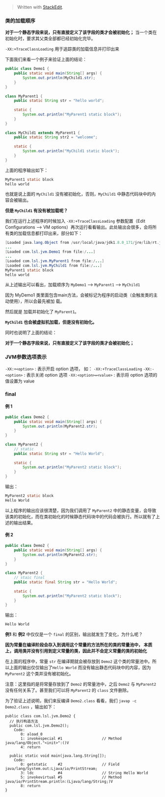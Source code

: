 


> Written with [StackEdit](https://stackedit.io/).


### 类的加载顺序
**对于一个静态字段来说，只有直接定义了该字段的类才会被初始化；**
当一个类在初始化时，要求其父类全部都已经初始化完毕。

`-XX:+TraceClassLoading` 用于追踪类的加载信息并打印出来

下面我们来看一个例子来验证上面的结论：
```java
public class Demo1 {  
    public static void main(String[] args) {  
        System.out.println(MyChild1.str);  
    }  
}  
  
class MyParent1 {  
    public static String str = "hello world";  
  
    static {  
        System.out.println("MyParent1 static block");  
    }  
}  
  
class MyChild1 extends MyParent1 {  
    public static String str2 = "welcome";  
  
    static {  
        System.out.println("MyChild1 static block");  
    }  
}
```

上面的程序输出如下：

```java
MyParent1 static block
hello world
```

也就是说上面的 `MyChild1` 没有被初始化，否则，`MyChild1` 中静态代码块中的内容会被输出。

**但是 `MyChild1` 有没有被加载呢？**

我们在运行上述程序的时候加入 `-XX:+TraceClassLoading` 参数配置（Edit Configurations --> VM options）再次运行看看输出。此处输出会很多，会将所有类的加载信息都打印出来，部分如下：

```java
[Loaded java.lang.Object from /usr/local/java/jdk1.8.0_171/jre/lib/rt.jar]
...
[Loaded com.lsl.jvm.Demo1 from file:/...]
...
[Loaded com.lsl.jvm.MyParent1 from file:/...]
[Loaded com.lsl.jvm.MyChild1 from file:/...]
MyParent1 static block
hello world
```

从上述输出可以看出，加载顺序为 `MyDemo1` --> `MyParent1` --> `MyChild1`

因为 MyDemo1 类里面包含main方法，会被标记为程序的启动类（会触发类的主动使用），所以会最先被加
载。

然后就是 加载并初始化了 `MyParent1`。

**`MyChild1` 也会被虚拟机加载，但是没有初始化。**

同时也说明了上面的结论：

**对于一个静态字段来说，只有直接定义了该字段的类才会被初始化；**

### JVM参数选项表示

`-XX:+<option>` : 表示开启 option 选项， 如： `-XX:+TraceClassLoading`
`-XX:-<option>` : 表示关闭 option 选项
`-XX:<option>=<value>` : 表示将 option 选项的值设置为 value



### final
#### 例 1
```java
public class Demo2 {  
    public static void main(String[] args) {  
        System.out.println(MyParent2.str);  
    }  
}  
  
class MyParent2 {  
	// static
    public static String str = "Hello World";  
  
    static {  
        System.out.println("MyParent2 static block");  
    }  
}
```
输出：

```java
MyParent2 static block
Hello World
```
以上程序的输出应该很清楚，因为我们调用了 `MyParent2` 中的静态变量，会导致该类的初始化，而在类初始化的时候静态代码块中的代码会被执行。所以就有了上述的输出结果。

#### 例 2
```java
public class Demo2 {  
    public static void main(String[] args) {  
        System.out.println(MyParent2.str);  
    }  
}  
  
class MyParent2 {  
	// staic final
    public static final String str = "Hello World";  
  
    static {  
        System.out.println("MyParent2 static block");  
    }  
}
```

输出：

```java
Hello World
```

**例1** 和 **例2** 中仅仅是一个 `final` 的区别，输出就发生了变化，为什么呢？


**因为常量在编译阶段会存入到调用这个常量的方法所在的类的常量池中，
本质上，调用类并没有引用到定义常量的类，因此并不会定义常量的类的初始化**

在上面的程序中，常量 `str` 在编译期就会被存放到 `Demo2` 这个类的常量池中。所以上面的输出仅仅输出了`Hello World` 而没有输出静态代码块中的内容，因为 `MyParent2` 这个类并没有被初始化。

注意：这里指的是将常量存放到了 `Demo2` 的常量池中，之后 `Demo2` 与 `MyParent2` 没有任何关系了。甚至我们可以将 `MyParent2` 的 `class` 文件删除。

为了验证上述说明，我们来反编译 `Demo2.class` 看看，我们 `javap -c Demo2.class` ，输出如下：

```shell
public class com.lsl.jvm.Demo2 {
  // 执行构造方法
  public com.lsl.jvm.Demo2();
    Code:
       0: aload_0
       1: invokespecial #1                  // Method java/lang/Object."<init>":()V
       4: return

  public static void main(java.lang.String[]);
    Code:
       0: getstatic     #2                  // Field java/lang/System.out:Ljava/io/PrintStream;
       3: ldc           #4                  // String Hello World
       5: invokevirtual #5                  // Method java/io/PrintStream.println:(Ljava/lang/String;)V
       8: return
}

```
<!--stackedit_data:
eyJoaXN0b3J5IjpbLTEwMjM2MDAwNDYsLTEwNDIyOTIxLDE5ND
g5MTgxMDMsMTA3NTExNTg1OV19
-->